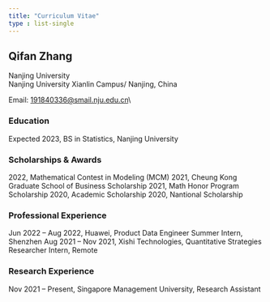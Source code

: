 ```yaml
---
title: "Curriculum Vitae"
type : list-single
---
```


## Qifan Zhang

Nanjing University\
Nanjing University Xianlin Campus/
Nanjing, China

Email: 191840336@smail.nju.edu.cn\

### Education
Expected 2023, BS in Statistics, Nanjing University

### Scholarships & Awards
2022, Mathematical Contest in Modeling (MCM)
2021, Cheung Kong Graduate School of Business Scholarship
2021, Math Honor Program Scholarship
2020, Academic Scholarship
2020, Nantional Scholarship

### Professional Experience
Jun 2022 – Aug 2022, Huawei, Product Data Engineer Summer Intern, Shenzhen
Aug 2021 – Nov 2021, Xishi Technologies, Quantitative Strategies Researcher Intern, Remote

### Research Experience
Nov 2021 – Present, Singapore Management University, Research Assistant
